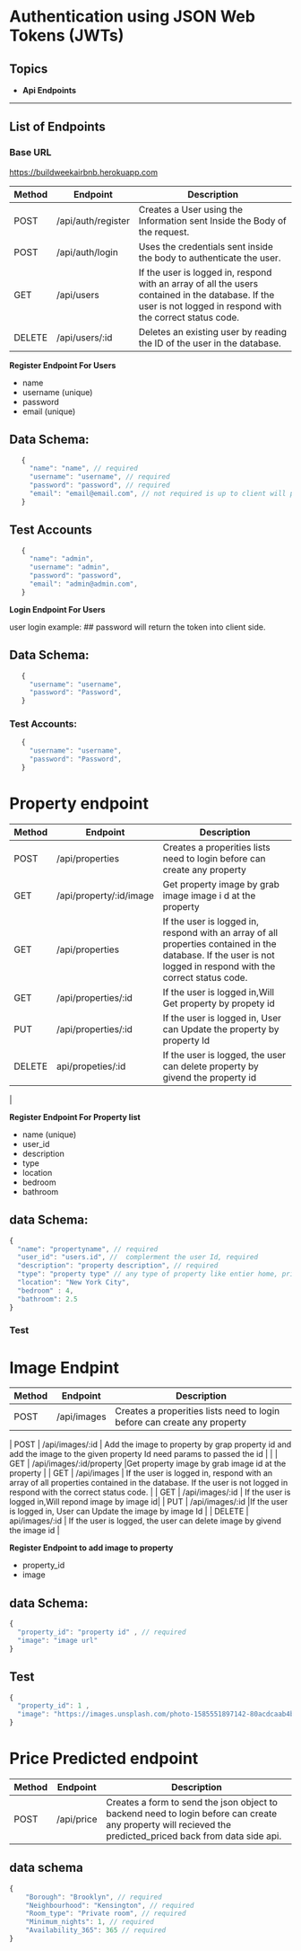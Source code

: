 # Authentication using JSON Web Tokens (JWTs)

## Topics

- **Api Endpoints**

---

## List of Endpoints

### Base URL

https://buildweekairbnb.herokuapp.com

| Method | Endpoint           | Description                                                                                                                                                    |
| ------ | ------------------ | -------------------------------------------------------------------------------------------------------------------------------------------------------------- |
| POST   | /api/auth/register | Creates a User using the Information sent Inside the Body of the request.                                                                                      |
| POST   | /api/auth/login    | Uses the credentials sent inside the body to authenticate the user.                                                                                            |
| GET    | /api/users         | If the user is logged in, respond with an array of all the users contained in the database. If the user is not logged in respond with the correct status code. |
| DELETE | /api/users/:id     | Deletes an existing user by reading the ID of the user in the database.                                                                                        |


**Register Endpoint For Users**

- name
- username (unique)
- password
- email (unique)

## Data Schema:

```js
   {
     "name": "name", // required
     "username": "username", // required
     "password": "password", // required
     "email": "email@email.com", // not required is up to client will provided or not
   }
```

## Test Accounts

```js
   {
     "name": "admin",
     "username": "admin",
     "password": "password",
     "email": "admin@admin.com",
   }
```

**Login Endpoint For Users**

user login example: ## password will return the token into client side.

## Data Schema:

```js
   {
     "username": "username",
     "password": "Password",
   }
```

### Test Accounts:

```js
   {
     "username": "username",
     "password": "Password",
   }
```

# Property endpoint
| Method | Endpoint           | Description                                                                                                                                                    |
| ------ | ------------------ | -------------------------------------------------------------------------------------------------------------------------------------------------------------- |
| POST    | /api/properties      | Creates a properities  lists need to login before can create any property   |                                                                        |
| GET     | /api/property/:id/image  |Get property image by grab image image i d at the property                 |
| GET     | /api/properties      | If the user is logged in, respond with an array of all properties contained in the database. If the user is not logged in respond with the correct status code. |
| GET  | /api/properties/:id   | If the user is logged in,Will  Get property by propety id|
| PUT     | /api/properties/:id |If the user is logged in, User can  Update the property by property Id |
| DELETE  | api/propeties/:id | If the user is logged, the user can delete property by givend the property id
|       

**Register Endpoint For Property list**

- name (unique)
- user_id  
- description
- type
- location
- bedroom
- bathroom

## data Schema:

```js
{
  "name": "propertyname", // required
  "user_id": "users.id", //  complerment the user Id, required
  "description": "property description", // required
  "type": "property type" // any type of property like entier home, private room etc.
  "location": "New York City",
  "bedroom" : 4,
  "bathroom": 2.5
}
```
### Test 

# Image Endpint 
| Method | Endpoint           | Description                                                                                                                                                    |
| ------ | ------------------ | -------------------------------------------------------------------------------------------------------------------------------------------------------------- |
| POST    | /api/images     | Creates a properities  lists need to login before can create any property   

| POST    | /api/images/:id     | Add the image to property by grap property id and add the image to the given property Id need params to passed the id   |                                                                        |
| GET     | /api/images/:id/property  |Get property image by grab image id at the property                 |
| GET     | /api/images    | If the user is logged in, respond with an array of all properties contained in the database. If the user is not logged in respond with the correct status code. |
| GET  | /api/images/:id   | If the user is logged in,Will  repond image by image id|
| PUT     | /api/images/:id |If the user is logged in, User can  Update the image by image Id |
| DELETE  | api/images/:id | If the user is logged, the user can delete image by givend the image id
|   

**Register Endpoint to add image to property**

- property_id
- image

## data Schema:

```js
{
  "property_id": "property id" , // required 
  "image": "image url" 
}
```
## Test
```js
{
  "property_id": 1 ,
  "image": "https://images.unsplash.com/photo-1585551897142-80acdcaab4b5?ixlib=rb-1.2.1&ixid=eyJhcHBfaWQiOjEyMDd9&auto=format&fit=crop&w=500&q=60"
}
```

# Price Predicted endpoint

| Method | Endpoint           | Description                                                                                                                                                    |
| ------ | ------------------ | -------------------------------------------------------------------------------------------------------------------------------------------------------------- |
| POST    | /api/price    | Creates a form to send the json object to backend  need to login before can create any property   will recieved the predicted_priced back from data side api. 

## data schema

```js
{
    "Borough": "Brooklyn", // required 
    "Neighbourhood": "Kensington", // required
    "Room_type": "Private room", // required
    "Minimum_nights": 1, // required
    "Availability_365": 365 // required
}

```